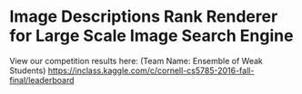 # Image Descriptions Rank Renderer for Large Scale Image Search Engine

View our competition results here: (Team Name: Ensemble of Weak Students)
https://inclass.kaggle.com/c/cornell-cs5785-2016-fall-final/leaderboard
